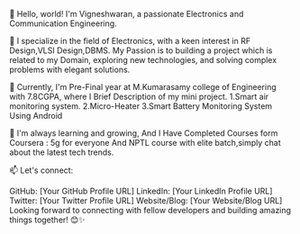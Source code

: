 👋 Hello, world! I'm Vigneshwaran, a passionate Electronics and Communication Engineering.

🚀 I specialize in the field of Electronics, with a keen interest in RF Design,VLSI Design,DBMS. My Passion is to building a project which is related to my Domain, exploring new technologies, and solving complex problems with elegant solutions.

💼 Currently, I'm Pre-Final year at M.Kumarasamy college of Engineering with 7.8CGPA, where I Brief Description of my mini project. 
                         1.Smart air monitoring system.
                         2.Micro-Heater
                         3.Smart Battery Monitoring System Using Android

🌱 I'm always learning and growing, And I Have Completed Courses form Coursera : 5g for everyone And NPTL course with elite batch,simply chat about the latest tech trends.

📫 Let's connect:

GitHub: [Your GitHub Profile URL]
LinkedIn: [Your LinkedIn Profile URL]
Twitter: [Your Twitter Profile URL]
Website/Blog: [Your Website/Blog URL]
Looking forward to connecting with fellow developers and building amazing things together! 😊✨
